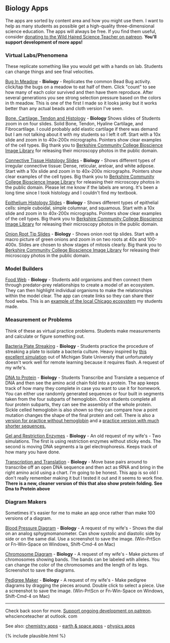 ## Biology Apps


The apps are sorted by content area and how you might use them. I want to help as many students as possible get a high-quality three-dimensional science education. The apps will always be free. If you find them useful, consider [donating to the Wild Haired Science Teacher on patreon](https://www.patreon.com/whscienceteacher). **You'll support development of more apps!**

### Virtual Labs/Phenomena
These replicate something like you would get with a hands on lab. Students can change things and see final velocities. 

[Bug In Meadow](/buginmeadow/) - **Biology** - Replicates the common Bead Bug activity. click/tap the bugs on a meadow to eat half of them. Click "count" to see how many of each color survived and then have them reproduce. After several generations you see strong selection pressure based on the colors in th meadow. This is one of the first I made so it looks janky but it works better than any actual beads and cloth version I've seen. 

[Bone, Cartilage, Tendon and Histology](/histology/connectivetissue/) - **Biology** Shows slides of Students zoom in on four slides. Solid Bone, Tendon, Hyaline Cartilage, and Fibrocartilage. I could probably add elastic cartilage if there was demand but I am not talking about it with my students so I left it off. Start with a 10x slide and zoom in to 40x-200x micrographs. Pointers show clear examples of the cell types. Big thank you to [Berkshire Community College Bioscience Image Library](http://blogs.berkshirecc.edu/bccoer/) for releasing their microscopy photos in the public domain. 

[Connective Tissue Histology Slides](/histology/connectivetissue/) - **Biology** - Shows different types of irregular connective tissue: Dense, reticular, areloar, and white adipose. Start with a 10x slide and zoom in to 40x-200x micrographs. Pointers show clear examples of the cell types. Big thank you to [Berkshire Community College Bioscience Image Library](http://blogs.berkshirecc.edu/bccoer/) for releasing their microscopy photos in the public domain. Please let me know if the labels are wrong. It's been a long time since I took histology and I couldn't find my textbook. 

[Epithelium Histology Slides](/histology/epithelium/) - **Biology** - Shows different types of epithelial cells: simple cuboidal, simple columnar, and squamous. Start with a 10x slide and zoom in to 40x-200x micrographs. Pointers show clear examples of the cell types. Big thank you to [Berkshire Community College Bioscience Image Library](http://blogs.berkshirecc.edu/bccoer/) for releasing their microscopy photos in the public domain. 

[Onion Root Tip Slides](/onionroot/index.html) - **Biology** - Shows onion root tip slides. Start with a macro picture of green onions and zoom in on two roots at 40x and 100-400x. Slides are chosen to show stages of mitosis clearly. Big thank you to [Berkshire Community College Bioscience Image Library](http://blogs.berkshirecc.edu/bccoer/) for releasing their microscopy photos in the public domain. 

### Model Builders

[Food Web](/foodweb/) - **Biology** - Students add organisms and then connect them through predator-prey relationships to create a model of an ecosystem. They can then highlight individual organisms to make the relationships within the model clear. The app can create links so they can share their food webs. This is an [example of the local Chicago ecosystem]( https://whscience.org/foodweb/#Raccoon,Rac,252,240;Bats,Bat,648,396;Plants,Pla,444,480;Mosquito,Mos,396,48;Coyote,Coy,240,588;Rabbits,Rab,456,600;Squirrels,Squ,636,564;Opposums,Opp,372,312;Robins,Rob,108,348;Pigeons,Pig,72,156;Sparrows,Spa,84,528;Hawks,Haw,264,108;Moths,Mot,576,96;Flies,Fli,648,228;Spiders,Spi,456,168;Frog,Fro,504,360;Trash,Tra,276,444|,;Pla,Squ;Pla,Rab;Pla,Spa;Pla,Pig;Pla,Mos;Pla,Mot;Pla,Rac;Tra,Rac;Tra,Pig;Spa,Haw;Pig,Haw;Pig,Rac;Rob,Rac;Rob,Haw;Rac,Coy;Rac,Fli;Rac,Mos;Rac,Opp;Tra,Opp;Coy,Opp;Mos,Spi;Mos,Bat;Mos,Fro;Opp,Coy;Spi,Bat;Spi,Opp;Tra,Spa;Rab,Coy;Rab,Fli;Fro,Rac;Fro,Coy;Fro,Opp;Mot,Bat;Mot,Rob;Squ,Coy;Squ,Haw;Fli,Fro;Fli,Spi;Mot,Spi;Fli,Bat;Fli,Opp;Fli,Rob;Bat,Haw) my students made. 

### Measurement or Problems
Think of these as virtual practice problems. Students make measurements and calculate or figure something out. 

[Bacteria Plate Streaking](/streaking/) - **Biology** - Students practice the procedure of streaking a plate to isolate a bacteria culture. Heavy inspired by [this excellent simulation](http://learn.chm.msu.edu/vibl/content/streakplate.html) out of Michigan State University that unfortunately doesn't work well for remote learning because it requires  flash. A request of my wife's. 


[DNA to Protein](/dnatoprotein/) - **Biology** - Students Transcribe and Translate a sequence of DNA and then see the amino acid chain fold into a protein. The app keeps track of how many they complete in case you want to use it for homework. You can either use randomly generated sequences or four built in segments taken from the four subparts of hemoglobin. Once students complete all four protein subparts, they can see the assembly of the whole protein. Sickle celled hemoglobin is also shown so they can compare how a point mutation changes the shape of the final protein and cell. There is also a [version for practice without hemoglobin](/dnatoprotein/practice/) and a [practice version with much shorter sequences.](/dnatoprotein/practice/mod/)

[Gel and Restriction Enzymes](/gelre/) - **Biology** - An old request of my wife's - Two simulations. The first is using restriction enzymes without sticky ends. The second is moving DNA segments a la gel electrophoresis. Keeps track of how many you have done. 

[Transcription and Translation](/transcriptiontranslation/) - **Biology** - Move base pairs around to transcribe off an open DNA sequence and then act as tRNA and bring in the right amino acid using a chart. I'm going to be honest. This app is so old I don't really remember making it but I tested it out and it seems to work fine. **There is a new, cleaner version of this that also show protein folding. See Dna to Protein above**

### Diagram Makers
Sometimes it's easier for me to make an app once rather than make 100 versions of a diagram.

[Blood Pressure Diagram](/bpdiagram/) - **Biology** - A request of my wife's - Shows the dial on an analog sphygmomanometer. Can show systolic and diastolic side by side or on the same dial. Use a screenshot to save the image. (Win-PrtScn or Fn-Win-Space on Windows, Shift-Cmd-4 on Mac)

[Chromosome Diagram](/diagrams/chromosome/) - **Biology** - A request of my wife's - Make pictures of chromosomes showing bands. The bands can be labeled wtih alleles. You can change the color of the chromosomes and the length of its legs. Screenshot to save the diagrams. 

[Pedigree Maker](/pedigree/) - **Biology** - A request of my wife's - Make pedigree diagrams by dragging the pieces around. Double click to select a piece. Use a screenshot to save the image. (Win-PrtScn or Fn-Win-Space on Windows, Shift-Cmd-4 on Mac)

---

Check back soon for more. [Support ongoing development on patreon](https://www.patreon.com/whscienceteacher). whscienceteacher at outlook. com

See also: [chemistry apps](chemistry.md) - [earth & space apps](earthspace.md) -  [physics apps](physics.md)

{% include plausible.html %}
